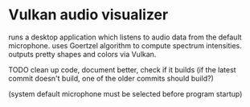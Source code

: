 # Vulkan audio visualizer

runs a desktop application which listens to audio data from the default microphone. uses Goertzel algorithm to compute spectrum intensities. outputs pretty shapes and colors via Vulkan.

TODO clean up code, document better, check if it builds (if the latest commit doesn't build, one of the older commits should build?)

(system default microphone must be selected before program startup)
